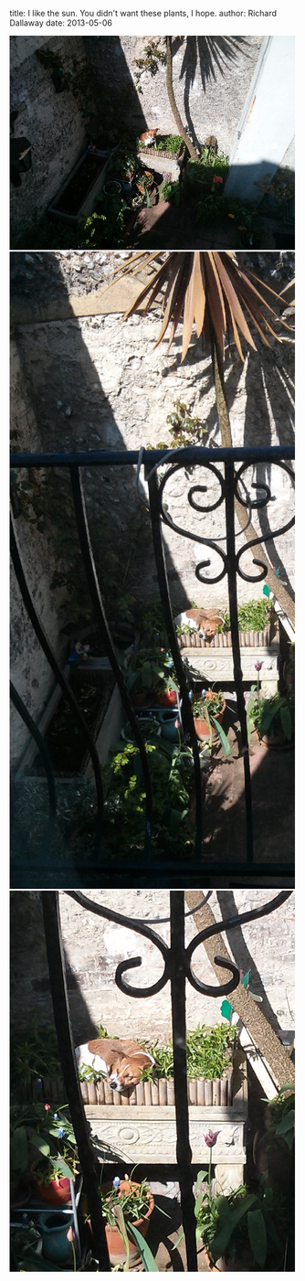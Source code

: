 
title: I like the sun. You didn't want these plants, I hope.
author: Richard Dallaway
date: 2013-05-06

<div><a href="/media/c2013-05-03.jpg"><img width="500" src="/media/c2013-05-03.jpg.500.jpg" height="375"></img></a></div><div><a href="/media/b2013-05-03.jpg"><img width="500" src="/media/b2013-05-03.jpg.500.jpg" height="1115"></img></a></div><div><a href="/media/a2013-05-03.jpg"><img width="500" src="/media/a2013-05-03.jpg.500.jpg" height="667"></img></a></div>


    
    